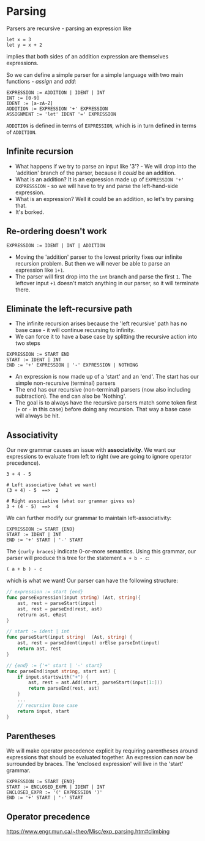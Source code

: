 # Parsing

Parsers are recursive - parsing an expression like 

```
let x = 3
let y = x + 2
```

implies that both sides of an addition expression are themselves expressions.

So we can define a simple parser for a simple language with two main functions - *assign* and *add*:

```
EXPRESSION := ADDITION | IDENT | INT
INT := [0-9]
IDENT := [a-zA-Z]
ADDITION := EXPRESSION '+' EXPRESSION
ASSIGNMENT := 'let' IDENT '=' EXPRESSION
```

`ADDITION` is defined in terms of `EXPRESSION`, which is in turn defined in terms of `ADDITION`.

## Infinite recursion

- What happens if we try to parse an input like '3'? - We will drop into the 'addition' branch of the parser, because it *could* be an addition.
- What is an addition? It is an expression made up of `EXPRESSION '+' EXPRESSSION` - so we will have to try and parse the left-hand-side expression. 
- What is an expression? Well it could be an addition, so let's try parsing that. 
- It's borked.

## Re-ordering doesn't work

```
EXPRESSION := IDENT | INT | ADDITION
```

- Moving the 'addition' parser to the lowest priority fixes our infinite recursion problem. But then we will never be able to parse an expression like `1+1`. 
- The parser will first drop into the `int` branch and parse the first `1`. The leftover input `+1` doesn't match anything in our parser, so it will terminate there. 

## Eliminate the left-recursive path

- The infinite recursion arises because the 'left recursive' path has no base case - it will continue recursing to infinity.
- We can force it to have a base case by splitting the recursive action into two steps

```
EXPRESSION := START END
START := IDENT | INT
END := '+' EXPRESSION | '-' EXPRESSION | NOTHING
```

- An expression is now made up of a 'start' and an 'end'. The start has our simple non-recursive (terminal) parsers
- The end has our recursive (non-terminal) parsers (now also including subtraction). The end can also be 'Nothing'.
- The goal is to always have the recursive parsers match some token first (`+` or `-` in this case) before doing any recursion. That way a base case will always be hit. 


## Associativity
Our new grammar causes an issue with **associativity**. We want our expressions to evaluate from left to right (we are going to ignore operator precedence).

```
3 + 4 - 5

# Left associative (what we want)
(3 + 4) - 5  ==>  2

# Right associative (what our grammar gives us)
3 + (4 - 5)  ==>  4
```


We can further modify our grammar to maintain left-associativity:

```
EXPRESSION := START {END}
START := IDENT | INT
END := '+' START | '-' START
```

The `{curly braces}` indicate 0-or-more semantics. Using this grammar, our parser will produce this tree for the statement `a + b - c`:

```
( a + b ) - c 
```

which is what we want! Our parser can have the following structure:

```go
// expression := start {end}
func parseExpression(input string) (Ast, string){
    ast, rest = parseStart(input)
    ast, rest = parseEnd(rest, ast)
    retrurn ast, eRest
}

// start := ident | int
func parseStart(input string)  (Ast, string) {
    ast, rest = parseIdent(input) orElse parseInt(input)
    return ast, rest
}

// {end} := {'+' start | '-' start}
func parseEnd(input string, start ast) {
    if input.startswith("+") {
        ast, rest = ast.Add(start, parseStart(input[1:]))
        return parseEnd(rest, ast)
    }
    ...
    // recursive base case
    return input, start
}
```


## Parentheses

We will make operator precedence explicit by requiring parentheses around expressions that should be evaluated together. An expression can now be surrounded by braces. The 'enclosed expression' will live in the 'start' grammar. 

```
EXPRESSION := START {END}
START := ENCLOSED_EXPR | IDENT | INT
ENCLOSED_EXPR := '(' EXPRESSION ')'
END := '+' START | '-' START
```


## Operator precedence

https://www.engr.mun.ca/~theo/Misc/exp_parsing.htm#climbing

